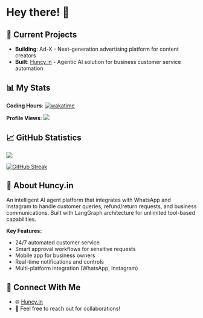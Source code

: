 # Hey there! 👋

## 🚀 Current Projects
- **Building**: Ad-X - Next-generation advertising platform for content creators 
- **Built**: [Huncy.in](https://huncy.in) - Agentic AI solution for business customer service automation

## 📊 My Stats
**Coding Hours**: [![wakatime](https://wakatime.com/badge/user/4401c4b5-67d5-45a6-96a9-aa6b4f95a36d.svg)](https://wakatime.com/@4401c4b5-67d5-45a6-96a9-aa6b4f95a36d)

**Profile Views**: ![](https://komarev.com/ghpvc/?username=Jeoml)

## 📈 GitHub Statistics
![](https://github-readme-stats.vercel.app/api?username=Jeoml&theme=buefy&show_icons=true)

[![GitHub Streak](https://streak-stats.demolab.com/?user=Jeoml)](https://git.io/streak-stats)

## 💼 About Huncy.in
An intelligent AI agent platform that integrates with WhatsApp and Instagram to handle customer queries, refund/return requests, and business communications. Built with LangGraph architecture for unlimited tool-based capabilities.

**Key Features:**
- 24/7 automated customer service
- Smart approval workflows for sensitive requests
- Mobile app for business owners
- Real-time notifications and controls
- Multi-platform integration (WhatsApp, Instagram)

## 🔗 Connect With Me
- 🌐 [Huncy.in](https://huncy.in)
- 📧 Feel free to reach out for collaborations!
